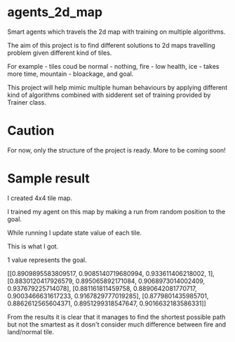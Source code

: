 # agents_2d_map
Smart agents which travels the 2d map with training on multiple algorithms.

The aim of this project is to find different solutions to 2d maps travelling problem given different kind of tiles.

For example - tiles coud be normal - nothing, fire - low health, ice - takes more time, mountain - bloackage, and goal.

This project will help mimic multiple human behaviours by applying different kind of algorithms combined with sidderent set of training provided by Trainer class.

# Caution
For now, only the structure of the project is ready. More to be coming soon!

# Sample result
I created 4x4 tile map.

I trained my agent on this map by making a run from random position to the goal.

While running I update state value of each tile.

This is what I got.

1 value represents the goal.

[[0.8909895583809517, 0.9085140719680994, 0.933611406218002, 1], [0.8830120417926579, 0.895065892171084, 0.9068973014002409, 0.937679225714078], [0.881161811459758, 0.8890642081770717, 0.9003466631617233, 0.9167829777019285], [0.8779801435985701, 0.8862612565604371, 0.8951299318547647, 0.9016632183586331]]

From the results it is clear that it manages to find the shortest possible path but not the smartest as it dosn't consider much difference between fire and land/normal tile.
